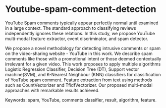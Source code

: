 # Youtube-spam-comment-detection
YouTube Spam comments typically appear perfectly normal until examined in a large context. The standard approach to classifying reviews independently ignores these relations. In this study, we propose YouTube multi-modal feature extractor, event discriminator, and spam detector.

 We propose a novel methodology for detecting intrusive comments or spam on the video-sharing website - YouTube in this work. We describe spam comments like those with a promotional intent or those deemed contextually irrelevant for a given video. This work proposes to apply multiple algorithms Logistic Regression Classifier, Decision Tree (DT), Support vector machine(SVM), and K-Nearest Neighbour (KNN) classifiers for classification of YouTube spam comment. Feature extraction from text using methods such as CountVectorizer and TfidfVectorizer. Our proposed multi-modal approaches with remarkable results achieved.

Keywords:  spam, YouTube, comments classifier, result, algorithm, feature.

